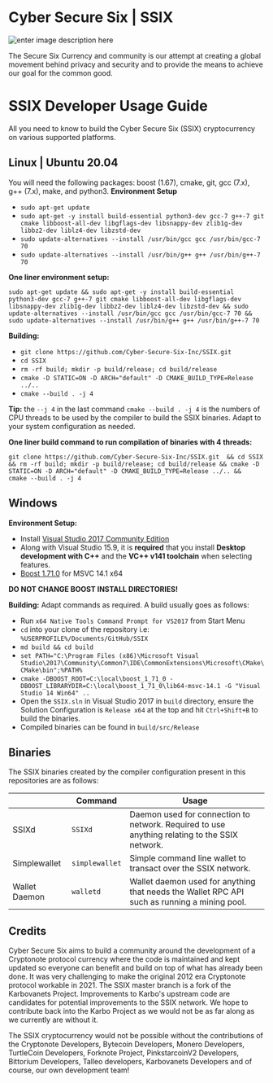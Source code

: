 # Cyber Secure Six | SSIX

![enter image description here](https://uploads-ssl.webflow.com/605a69054a6f3bc14b61c508/609532f31223b84ac6db9ecc_Cyber%20Secure%20Six.png)

The Secure Six Currency and community is our attempt at creating a global movement behind privacy and security and to provide the means to achieve our goal for the common good.

# SSIX Developer Usage Guide

All you need to know to build the Cyber Secure Six (SSIX) cryptocurrency on various supported platforms.

## Linux | Ubuntu 20.04

   You will need the following packages: boost (1.67), cmake, git, gcc (7.x), g++ (7.x), make, and python3.
   **Environment Setup**
   
-   `sudo apt-get update`
-   `sudo apt-get -y install build-essential python3-dev gcc-7 g++-7 git cmake libboost-all-dev libgflags-dev libsnappy-dev zlib1g-dev libbz2-dev liblz4-dev libzstd-dev`
-   `sudo update-alternatives --install /usr/bin/gcc gcc /usr/bin/gcc-7 70`
-   `sudo update-alternatives --install /usr/bin/g++ g++ /usr/bin/g++-7 70`

**One liner environment setup:** 

    sudo apt-get update && sudo apt-get -y install build-essential python3-dev gcc-7 g++-7 git cmake libboost-all-dev libgflags-dev libsnappy-dev zlib1g-dev libbz2-dev liblz4-dev libzstd-dev && sudo update-alternatives --install /usr/bin/gcc gcc /usr/bin/gcc-7 70 && sudo update-alternatives --install /usr/bin/g++ g++ /usr/bin/g++-7 70 

**Building:**

-   `git clone https://github.com/Cyber-Secure-Six-Inc/SSIX.git`
-   `cd SSIX`
-   `rm -rf build; mkdir -p build/release; cd build/release`
-   `cmake -D STATIC=ON -D ARCH="default" -D CMAKE_BUILD_TYPE=Release ../..`
-   `cmake --build . -j 4`

**Tip:** the `--j 4` in the last command `cmake --build . -j 4` is the numbers of CPU threads to be used by the compiler to build the SSIX binaries. Adapt to your system configuration as needed. 

**One liner build command to run compilation of binaries with 4 threads:**

    git clone https://github.com/Cyber-Secure-Six-Inc/SSIX.git  && cd SSIX && rm -rf build; mkdir -p build/release; cd build/release && cmake -D STATIC=ON -D ARCH="default" -D CMAKE_BUILD_TYPE=Release ../.. &&  cmake --build . -j 4


## Windows
**Environment Setup:**
-   Install [Visual Studio 2017 Community Edition](https://my.visualstudio.com/Downloads?q=Visual%20Studio%202017)
-   Along with Visual Studio 15.9, it is **required** that you install **Desktop development with C++** and the **VC++ v141 toolchain** when selecting features.
- [Boost 1.71.0](https://sourceforge.net/projects/boost/files/boost-binaries/1.71.0/) for MSVC 14.1 x64

**DO NOT CHANGE BOOST INSTALL DIRECTORIES!**

**Building:**
Adapt commands as required. A build usually goes as follows:
- Run `x64 Native Tools Command Prompt for VS2017` from Start Menu
- `cd` into your clone of the repository i.e: `%USERPROFILE%/Documents/GitHub/SSIX`
- `md build && cd build`
- `set PATH="C:\Program Files (x86)\Microsoft Visual Studio\2017\Community\Common7\IDE\CommonExtensions\Microsoft\CMake\CMake\bin";%PATH%`
- `cmake -DBOOST_ROOT=C:\local\boost_1_71_0 -DBOOST_LIBRARYDIR=C:\local\boost_1_71_0\lib64-msvc-14.1 -G "Visual Studio 14 Win64" ..`
- Open the `SSIX.sln` in Visual Studio 2017 in `build` directory, ensure the Solution Configuration is `Release x64` at the top and hit `Ctrl+Shift+B` to build the binaries. 
- Compiled binaries can be found in `build/src/Release`



## Binaries

The SSIX binaries created by the compiler configuration present in this repositories are as follows:

|                |Command|Usage|
|----------------|-------------------------------|-----------------------------|
|SSIXd|`SSIXd`|Daemon used for connection to network. Required to use anything relating to the SSIX network.|
|Simplewallet|`simplewallet`|Simple command line wallet to transact over the SSIX network.|
|Wallet Daemon|`walletd`|Wallet daemon used for anything that needs the Wallet RPC API such as running a mining pool.|



## Credits
Cyber Secure Six aims to build a community around the development of a Cryptonote protocol currency where the code is maintained and kept updated so everyone can benefit and build on top of what has already been done. It was very challenging to make the original 2012 era Cryptonote protocol workable in 2021. The SSIX master branch is a fork of  the Karbovanets Project. Improvements to Karbo's upstream code are candidates for potential improvements to the SSIX network. We hope to contribute back into the Karbo Project as we would not be as far along as we currently are without it.

The SSIX cryptocurrency would not be possible without the contributions of the Cryptonote Developers, Bytecoin Developers, Monero Developers, TurtleCoin Developers, Forknote Project, PinkstarcoinV2 Developers, Bittorium Developers, Talleo developers, Karbovanets Developers and of course, our own development team!

